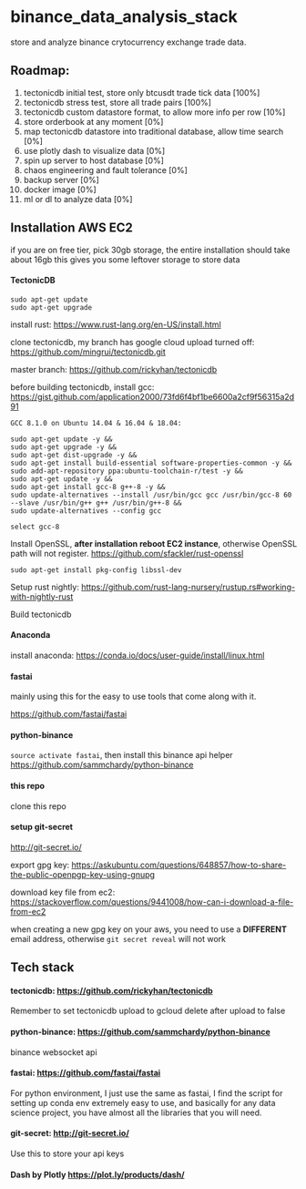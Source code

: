 # binance_data_analysis_stack
store and analyze binance crytocurrency exchange trade data.

## Roadmap:
1. tectonicdb initial test, store only btcusdt trade tick data [100%]
2. tectonicdb stress test, store all trade pairs [100%]
3. tectonicdb custom datastore format, to allow more info per row [10%]
4. store orderbook at any moment [0%]
5. map tectonicdb datastore into traditional database, allow time search [0%]
6. use plotly dash to visualize data [0%]
7. spin up server to host database [0%]
8. chaos engineering and fault tolerance [0%]
9. backup server [0%]
10. docker image [0%]
11. ml or dl to analyze data [0%]

## Installation AWS EC2
if you are on free tier, pick 30gb storage, the entire installation should take about 16gb
this gives you some leftover storage to store data
#### TectonicDB
```
sudo apt-get update
sudo apt-get upgrade
```
install rust: 
https://www.rust-lang.org/en-US/install.html

clone tectonicdb, my branch has google cloud upload turned off: 
https://github.com/mingrui/tectonicdb.git

master branch: https://github.com/rickyhan/tectonicdb

before building tectonicdb, install gcc: 
https://gist.github.com/application2000/73fd6f4bf1be6600a2cf9f56315a2d91
```
GCC 8.1.0 on Ubuntu 14.04 & 16.04 & 18.04:

sudo apt-get update -y && 
sudo apt-get upgrade -y && 
sudo apt-get dist-upgrade -y && 
sudo apt-get install build-essential software-properties-common -y && 
sudo add-apt-repository ppa:ubuntu-toolchain-r/test -y && 
sudo apt-get update -y && 
sudo apt-get install gcc-8 g++-8 -y && 
sudo update-alternatives --install /usr/bin/gcc gcc /usr/bin/gcc-8 60 --slave /usr/bin/g++ g++ /usr/bin/g++-8 && 
sudo update-alternatives --config gcc

select gcc-8
```

Install OpenSSL, **after installation reboot EC2 instance**, otherwise OpenSSL path will not register.
https://github.com/sfackler/rust-openssl
```
sudo apt-get install pkg-config libssl-dev
```

Setup rust nightly: https://github.com/rust-lang-nursery/rustup.rs#working-with-nightly-rust

Build tectonicdb

#### Anaconda
install anaconda: https://conda.io/docs/user-guide/install/linux.html

#### fastai
mainly using this for the easy to use tools that come along with it.

https://github.com/fastai/fastai

#### python-binance
`source activate fastai`, then install this binance api helper
https://github.com/sammchardy/python-binance

#### this repo
clone this repo

#### setup git-secret
http://git-secret.io/

export gpg key: https://askubuntu.com/questions/648857/how-to-share-the-public-openpgp-key-using-gnupg

download key file from ec2: https://stackoverflow.com/questions/9441008/how-can-i-download-a-file-from-ec2

when creating a new gpg key on your aws, you need to use a **DIFFERENT** email address, otherwise `git secret reveal` will not work

## Tech stack

#### tectonicdb: https://github.com/rickyhan/tectonicdb
Remember to set tectonicdb upload to gcloud delete after upload to false

#### python-binance: https://github.com/sammchardy/python-binance
binance websocket api

#### fastai: https://github.com/fastai/fastai
For python environment, I just use the same as fastai, I find the script for setting up conda env extremely easy to use, and basically for any data science project, you have almost all the libraries that you will need.

#### git-secret: http://git-secret.io/
Use this to store your api keys

#### Dash by Plotly https://plot.ly/products/dash/

